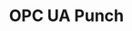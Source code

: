 ---
layout: article
title: OPC UA Punch
description: 
  - This is a complete solution for a visualization of a punch with the data being received from a OPC UA Server (publicly available).
lang: en
weight: 500
isDraft: false
ref: OPC_UA_Punch
category:
image: OPC_UA_Punch_EN.png
download: OPC_UA_Punch_EN.pbmx
overview_description:
overview_benefits:
overview_data_sources:
---